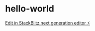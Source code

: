 # hello-world

[Edit in StackBlitz next generation editor ⚡️](https://stackblitz.com/~/github.com/Kaz-Smino/hello-world)